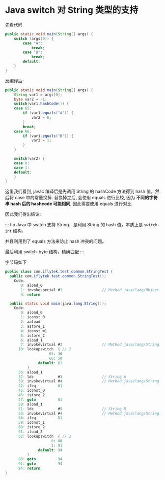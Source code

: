 # Java switch 对 String 类型的支持

先看代码

```java
public static void main(String[] args) {
    switch (args[0]) {
        case "A":
            break;
        case "B":
            break;
        default:
    }
}
```

反编译后:

```java
public static void main(String[] args) {
    String var1 = args[0];
    byte var2 = -1;
    switch(var1.hashCode()) {
    case 65:
        if (var1.equals("A")) {
            var2 = 0;
        }
        break;
    case 66:
        if (var1.equals("B")) {
            var2 = 1;
        }
    }

    switch(var2) {
    case 0:
    case 1:
    default:
    }
}
```

这里我们看到, javac 编译后是先调用 String 的 hashCode 方法得到 hash 值，然后将 case 中的常量换掉.
替换掉之后, 会使用 equals 进行比较, 因为 **不同的字符串 hash 后的 hashcode 可能相同**, 因此需要使用 equals 进行对比

因此我们得出结论:

::: tip
Java 中 switch 支持 String，是利用 String 的 hash 值，本质上是 `switch-int` 结构。

并且利用到了 equals 方法来防止 hash 冲突的问题。

最后利用 switch-byte 结构，精确匹配
:::

字节码如下

```java
public class com.iflytek.test.common.StringTest {
  public com.iflytek.test.common.StringTest();
    Code:
       0: aload_0
       1: invokespecial #1                  // Method java/lang/Object."<init>":()V
       4: return

  public static void main(java.lang.String[]);
    Code:
       0: aload_0
       1: iconst_0
       2: aaload
       3: astore_1
       4: iconst_m1
       5: istore_2
       6: aload_1
       7: invokevirtual #2                  // Method java/lang/String.hashCode:()I
      10: lookupswitch  { // 2
                    65: 36
                    66: 50
               default: 61
          }
      36: aload_1
      37: ldc           #3                  // String A
      39: invokevirtual #4                  // Method java/lang/String.equals:(Ljava/lang/Object;)Z
      42: ifeq          61
      45: iconst_0
      46: istore_2
      47: goto          61
      50: aload_1
      51: ldc           #5                  // String B
      53: invokevirtual #4                  // Method java/lang/String.equals:(Ljava/lang/Object;)Z
      56: ifeq          61
      59: iconst_1
      60: istore_2
      61: iload_2
      62: lookupswitch  { // 2
                     0: 88
                     1: 91
               default: 94
          }
      88: goto          94
      91: goto          94
      94: return
}
```



